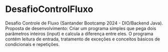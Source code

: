 # DesafioControlFluxo
Desafio Controle de Fluxo (Santander Bootcamp 2024 - DIO/Backend Java). Proposta de desenvolvimento: Criar um programa simples que pega dois parâmetros inteiros (input) e calcula a diferença entre eles. O programa contém leitura de entrada, tratamento de exceções e conceitos básicos de condicionais e repetições.
